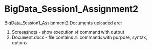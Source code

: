 # BigData_Session1_Assignment2
BigData_Session1_Assignment2
Documents uploaded are:
1. Screenshots - show execution of command with output
2. Document.docx - file contains all commands with purpose, syntax, options
